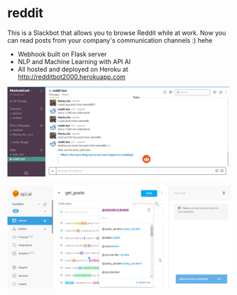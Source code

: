 # reddit

This is a Slackbot that allows you to browse Reddit while at work.
Now you can read posts from your company's communication channels :) hehe

 * Webhook built on Flask server
 * NLP and Machine Learning with API AI
 * All hosted and deployed on Heroku at http://redditbot2000.herokuapp.com
 
 ![This is a demo](img/demo.png "Chatbot In Progress")
 
 ![This is a demo](img/api_training.png "API AI")
